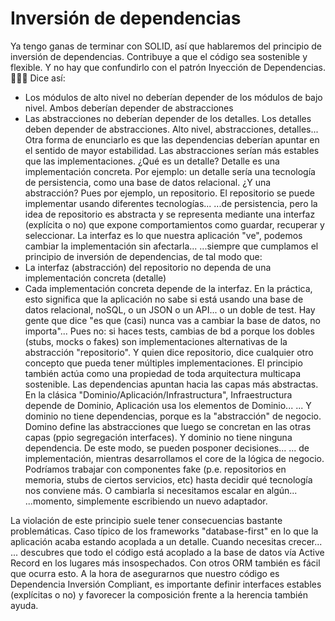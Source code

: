 # Inversión de dependencias

Ya tengo ganas de terminar con SOLID, así que hablaremos del principio de inversión de dependencias. Contribuye a que el código sea sostenible y flexible. Y no hay que confundirlo con el patrón Inyección de Dependencias.
🧻👇🏾
Dice así:
* Los módulos de alto nivel no deberían depender de los módulos de bajo nivel. Ambos deberían depender de abstracciones
* Las abstracciones no deberían depender de los detalles. Los detalles deben depender de abstracciones.
Alto nivel, abstracciones, detalles... Otra forma de enunciarlo es que las dependencias deberían apuntar en el sentido de mayor estabilidad. Las abstracciones serían más estables que las implementaciones.
¿Qué es un detalle? Detalle es una implementación concreta. Por ejemplo: un detalle sería una tecnología de persistencia, como una base de datos relacional. ¿Y una abstracción? Pues por ejemplo, un repositorio. El repositorio se puede implementar usando diferentes tecnologías...
...de persistencia, pero la idea de repositorio es abstracta y se representa mediante una interfaz (explícita o no) que expone comportamientos como guardar, recuperar y seleccionar. La interfaz es lo que nuestra aplicación "ve", podemos cambiar la implementación sin afectarla...
...siempre que cumplamos el principio de inversión de dependencias, de tal modo que:
* La interfaz (abstracción) del repositorio no dependa de una implementación concreta (detalle)
* Cada implementación concreta depende de la interfaz.
En la práctica, esto significa que la aplicación no sabe si está usando una base de datos relacional, noSQL, o un JSON o un API... o un doble de test. Hay gente que dice "es que (casi) nunca vas a cambiar la base de datos, no importa"... Pues no: si haces tests, cambias de bd a
porque los dobles (stubs, mocks o fakes) son implementaciones alternativas de la abstracción "repositorio". Y quien dice repositorio, dice cualquier otro concepto que pueda tener múltiples implementaciones.
El principio también actúa como una propiedad de toda arquitectura multicapa sostenible. Las dependencias apuntan hacia las capas más abstractas. En la clásica "Dominio/Aplicación/Infrastructura", Infraestructura depende de Dominio, Aplicación usa los elementos de Dominio...
... Y dominio no tiene dependencias, porque es la "abstracción" de negocio. Domino define las abstracciones que luego se concretan en las otras capas (ppio segregación interfaces). Y dominio no tiene ninguna dependencia. De este modo, se pueden posponer decisiones...
... de implementación, mientras desarrollamos el core de la lógica de negocio. Podríamos trabajar con componentes fake (p.e. repositorios en memoria, stubs de ciertos servicios, etc) hasta decidir qué tecnología nos conviene más. O cambiarla si necesitamos escalar en algún...
...momento, simplemente escribiendo un nuevo adaptador.

La violación de este principio suele tener consecuencias bastante problemáticas. Caso típico de los frameworks "database-first" en lo que la aplicación acaba estando acoplada a un detalle. Cuando necesitas crecer...
... descubres que todo el código está acoplado a la base de datos vía Active Record en los lugares más insospechados. Con otros ORM también es fácil que ocurra esto.
A la hora de asegurarnos que nuestro código es Dependencia Inversión Compliant, es importante definir interfaces estables (explícitas o no) y favorecer la composición frente a la herencia también ayuda.